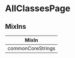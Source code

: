 # AllClassesPage

## MixIns

<!-- @vuese:AllClassesPage:mixIns:start -->
|MixIn|
|---|
|commonCoreStrings|

<!-- @vuese:AllClassesPage:mixIns:end -->
